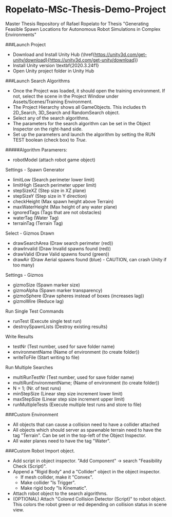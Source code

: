 # Ropelato-MSc-Thesis-Demo-Project
 Master Thesis Repository of Rafael Ropelato for Thesis "Generating Feasible Spawn Locations for Autonomous Robot Simulations in Complex Environments"


###Launch Project
- Download and Install Unity Hub (\href{https://unity3d.com/get-unity/download}{https://unity3d.com/get-unity/download})
- Install Unity version \textbf{2020.3.24f1}
- Open Unity project folder in Unity Hub


###Launch Search Algorithms
- Once the Project was loaded, it should open the training environment. If not, select the scene in the Project Window under Assets/Scenes/Training Environment.
- The Project Hierarchy shows all GameObjects. This includes th 2D\_Search, 3D\_Search and RandomSearch object.
- Select any of the search algorithms.
- The parameters for the search algorithm can be set in the Object Inspector on the right-hand side.
- Set up the parameters and launch the algorithm by setting the RUN TEST boolean (check box) to $True$.

#####Algorithm Paramerers:
 - robotModel 	(attach robot game object)

Settings - Spawn Generator
 - limitLow 		(Search perimeter lower limit)
 - limitHigh		(Search perimeter upper limit)
 - stepSizeXZ 		(Step size in XZ plane)
 - stepSizeY 		(Step size in Y direction)
 - checkHeight 		(Max spawn height above Terrain)
 - maxWaterHeight 	(Max height of any water plane)
 - ignoredTags 		(Tags that are not obstacles)
 - waterTag		(Water Tag)
 - terrainTag		(Terrain Tag)

Select - Gizmos Drawn
 - drawSearchArea	(Draw search perimeter (red))
 - drawInvalid		(Draw Invalid spawns found (red))
 - drawValid		(Draw Valid spawns found (green))
 - drawAir		(Draw Aerial spawns found (blue) - CAUTION, can crash Unity if too many)

Settings - Gizmos
 - gizmoSize		(Spawn marker size)
 - gizmoAlpha		(Spawn marker transparency)
 - gizmoSphere		(Draw spheres instead of boxes (increases lag))
 - gizmoWire		(Reduce lag)

Run Single Test Commands
 - runTest	 	(Execute single test run)
 - destroySpawnLists	(Destroy existing results)

Write Results
 - testNr		(Test number, used for save folder name)
 - environmentName	(Name of environment (to create folder))
 - writeToFile		(Start writing to file)

Run Multiple Searches
 - multiRunTestNr	(Test number, used for save folder name)
 - multiRunEnvironmentName;	(Name of environment (to create folder))
 - N = 1;      		(Nr. of test runs)
 - minStepSize		(Linear step size increment lower limit)
 - maxStepSize		(Linear step size increment upper limit)
 - runMultipleTests	(Execute multiple test runs and store to file)


###Custom Environment
- All objects that can cause a collision need to have a collider attached
- All objects which should server as spawnable terrain need to have the tag "Terrain". Can be set in the top-left of the Object Inspector.
- All water planes need to have the tag "Water".


###Custom Robot
Import object.
- Add script in object inspector. "Add Component" $\rightarrow$ search "Feasibility Check (Script)".
- Append a "Rigid Body" and a "Collider" object in the object inspector.
  - If mesh collider, make it "Convex".
  - Make collider "Is Trigger".
  - Make rigid body "Is Kinematic".
- Attach robot object to the search algorithms.
- (OPTIONAL) Attach "Colored Collision Detector (Script)" to robot object. This colors the robot green or red depending on collision status in scene view.
